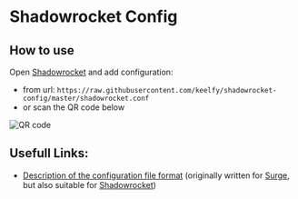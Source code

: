 # Shadowrocket Config

## How to use
Open [Shadowrocket](https://www.shadowrocketdownload.com) and add configuration:
 - from url: `https://raw.githubusercontent.com/keelfy/shadowrocket-config/master/shadowrocket.conf`
 - or scan the QR code below

![QR code](https://raw.githubusercontent.com/keelfy/shadowrocket-config/master/images/config-qr.png)

## Usefull Links:
 - [Description of the configuration file format](https://manual.nssurge.com) (originally written for [Surge](https://nssurge.com), but also suitable for [Shadowrocket](https://www.shadowrocketdownload.com))
